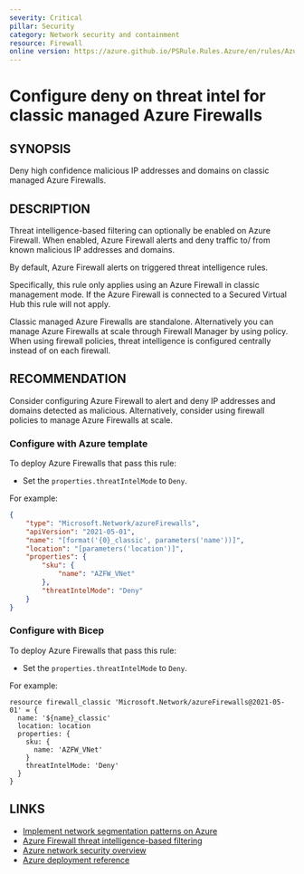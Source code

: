 ```yaml
---
severity: Critical
pillar: Security
category: Network security and containment
resource: Firewall
online version: https://azure.github.io/PSRule.Rules.Azure/en/rules/Azure.Firewall.Mode/
---
```


# Configure deny on threat intel for classic managed Azure Firewalls

## SYNOPSIS

Deny high confidence malicious IP addresses and domains on classic managed Azure Firewalls.

## DESCRIPTION

Threat intelligence-based filtering can optionally be enabled on Azure Firewall.
When enabled, Azure Firewall alerts and deny traffic to/ from known malicious IP addresses and domains.

By default, Azure Firewall alerts on triggered threat intelligence rules.

Specifically, this rule only applies using an Azure Firewall in classic management mode.
If the Azure Firewall is connected to a Secured Virtual Hub this rule will not apply.

Classic managed Azure Firewalls are standalone.
Alternatively you can manage Azure Firewalls at scale through Firewall Manager by using policy.
When using firewall policies, threat intelligence is configured centrally instead of on each firewall.

## RECOMMENDATION

Consider configuring Azure Firewall to alert and deny IP addresses and domains detected as malicious.
Alternatively, consider using firewall policies to manage Azure Firewalls at scale.

### Configure with Azure template

To deploy Azure Firewalls that pass this rule:

- Set the `properties.threatIntelMode` to `Deny`.

For example:

```json
{
    "type": "Microsoft.Network/azureFirewalls",
    "apiVersion": "2021-05-01",
    "name": "[format('{0}_classic', parameters('name'))]",
    "location": "[parameters('location')]",
    "properties": {
        "sku": {
            "name": "AZFW_VNet"
        },
        "threatIntelMode": "Deny"
    }
}
```

### Configure with Bicep

To deploy Azure Firewalls that pass this rule:

- Set the `properties.threatIntelMode` to `Deny`.

For example:

```bicep
resource firewall_classic 'Microsoft.Network/azureFirewalls@2021-05-01' = {
  name: '${name}_classic'
  location: location
  properties: {
    sku: {
      name: 'AZFW_VNet'
    }
    threatIntelMode: 'Deny'
  }
}
```

## LINKS

- [Implement network segmentation patterns on Azure](https://learn.microsoft.com/azure/architecture/framework/security/design-network-segmentation)
- [Azure Firewall threat intelligence-based filtering](https://learn.microsoft.com/azure/firewall/threat-intel)
- [Azure network security overview](https://learn.microsoft.com/azure/security/fundamentals/network-overview#azure-firewall)
- [Azure deployment reference](https://learn.microsoft.com/azure/templates/microsoft.network/azurefirewalls)

